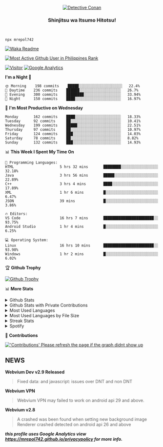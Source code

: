 <p align="center">
<a href="https://mrepol742.github.io">
  <img alt="Detective Conan" src="https://mrepol742-gif-randomizer.vercel.app/api" /> 
  </a> 
  <h3 align="center">Shinjitsu wa Itsumo Hitotsu!</h3>
</p>
<br>

~~~
npx mrepol742
~~~
[![Waka Readme](https://github.com/mrepol742/mrepol742/actions/workflows/README.yml/badge.svg)](https://github.com/mrepol742/mrepol742/actions/workflows/README.yml)

[![Most Active Github User in Philippines Rank](https://enibdhv97zm33sz.m.pipedream.net)](https://mrepol742.github.io)

[![Visitor](https://visitor-badge.glitch.me/badge?page_id=mrepol742)](https:/mrepol742.github.io) [![Google Analytics](https://ga-beacon.appspot.com/UA-211882290-2/profile-readme)](https://mrepol742.github.io)

[comment]: <> (This is a automated generated Data from github action workflow)
[comment]: <> (START OF GENERATED DATA)

<!--START_SECTION:waka-->
**I'm a Night 🦉** 

```text
🌞 Morning    198 commits    █████░░░░░░░░░░░░░░░░░░░░   22.4% 
🌆 Daytime    236 commits    ██████░░░░░░░░░░░░░░░░░░░   26.7% 
🌃 Evening    300 commits    ████████░░░░░░░░░░░░░░░░░   33.94% 
🌙 Night      150 commits    ████░░░░░░░░░░░░░░░░░░░░░   16.97%

```
📅 **I'm Most Productive on Wednesday** 

```text
Monday       162 commits    ████░░░░░░░░░░░░░░░░░░░░░   18.33% 
Tuesday      92 commits     ██░░░░░░░░░░░░░░░░░░░░░░░   10.41% 
Wednesday    199 commits    █████░░░░░░░░░░░░░░░░░░░░   22.51% 
Thursday     97 commits     ██░░░░░░░░░░░░░░░░░░░░░░░   10.97% 
Friday       124 commits    ███░░░░░░░░░░░░░░░░░░░░░░   14.03% 
Saturday     78 commits     ██░░░░░░░░░░░░░░░░░░░░░░░   8.82% 
Sunday       132 commits    ███░░░░░░░░░░░░░░░░░░░░░░   14.93%

```


📊 **This Week I Spent My Time On** 

```text
💬 Programming Languages: 
HTML                     5 hrs 32 mins       ████████░░░░░░░░░░░░░░░░░   32.18% 
Java                     3 hrs 56 mins       █████░░░░░░░░░░░░░░░░░░░░   22.89% 
C++                      3 hrs 4 mins        ████░░░░░░░░░░░░░░░░░░░░░   17.89% 
XML                      1 hr 6 mins         █░░░░░░░░░░░░░░░░░░░░░░░░   6.47% 
JSON                     39 mins             █░░░░░░░░░░░░░░░░░░░░░░░░   3.86%

🔥 Editors: 
VS Code                  16 hrs 7 mins       ███████████████████████░░   93.75% 
Android Studio           1 hr 4 mins         █░░░░░░░░░░░░░░░░░░░░░░░░   6.25%

💻 Operating System: 
Linux                    16 hrs 10 mins      ███████████████████████░░   93.98% 
Windows                  1 hr 2 mins         █░░░░░░░░░░░░░░░░░░░░░░░░   6.02%

```


<!--END_SECTION:waka-->

[comment]: <> (END OF GENERATED DATA)

<p>

🏆 **Github Trophy**
  
<a href="https://mrepol742.github.io">
<img alt="Github Trophy" src="https://github-profile-trophy.vercel.app/?username=mrepol742&theme=gruvbox">
</a>
</p>

<p>

📊 **More Stats**
  
<details>
  <summary>Github Stats</summary>
  <br>
  <a href="https://mrepol742.github.io">
  <img alt="Github Stats" src="https://github-readme-stats.vercel.app/api?username=mrepol742&show_icons=true&count_private=true&theme=gruvbox">
</a>  
  
</details> 
  
  <details>
  <summary>Github Stats with Private Contributions</summary>
  <br>
 <a href="https://mrepol742.github.io">
<img alt="Github Stats with Private Contributions" src="https://mrepol742.github.io/github-stats/generated/overview.svg">
</a>
</details>
  
<details>
  <summary>Most Used Languages</summary>
  <br>
 <a href="https://mrepol742.github.io">
<img alt="Most Used Languages" src="https://github-readme-stats.vercel.app/api/top-langs/?username=mrepol742&layout=compact&include_all_commits=true&&count_private=true&langs_count=20&theme=gruvbox">
</a>
</details>

 <details>
  <summary>Most Used Languages by File Size</summary>
  <br>
 <a href="https://mrepol742.github.io">
<img alt="Most Used Languages by File Size" src="https://mrepol742.github.io/github-stats/generated/languages.svg">
</a>
</details>

<details>
  <summary>Streak Stats</summary>
  <br>
<a href="https://mrepol742.github.io">
<img alt="'Streak Stats' Please refresh the page if the stats didnt show up" src="https://mrepol742-streak-stats.herokuapp.com/?user=mrepol742&theme=gruvbox">
</a>
</p>
</details>
<details>
  <summary>Spotify</summary>
  <br>
<a href="https://mrepol742.github.io">
<img alt="Spotify" src="https://spotify-recently-played-readme.vercel.app/api?user=7xx9e7hwq1qyown0m4ut78pcz&count=10&unique=true">
</a>
</p>
</details>


📜 **Contributions**
  
<a href="https://mrepol742.github.io">
<img alt="'Contributions' Please refresh the page if the graph didnt show up" src="https://mrepol742-activity-graph.herokuapp.com/graph?username=mrepol742&theme=github&hide_border=true">
</a>
</p>

## NEWS
**Webvium Dev v2.9 Released**
> Fixed data: and javascript: issues over DNT and non DNT

**Webvium VPN**
>Webvium VPN may failed to work on android api 29 and above.

**Webvium v2.8**
>A crashed was been found when setting new background image <br> Renderer crashed detected on android api 26 and above

***this profile uses Google Analytics view https://mrepol742.github.io/privacypolicy for more info.***
